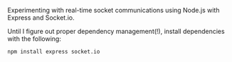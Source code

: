 Experimenting with real-time socket communications using Node.js with Express and Socket.io.

Until I figure out proper dependency management(!), install dependencies with the following: 

`npm install express socket.io`